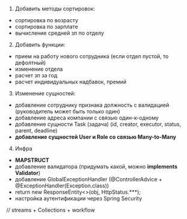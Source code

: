 1. Добавить методы сортировок:
- сортировка по возрасту
- сортировка по зарплате
- вычисление средней зп по отделу 

2. Добавить функции:
- прием на работу нового сотрудника (если отдел пустой, то дефолтный)
- изменение отдела
- расчет зп за год 
- расчет индивидуальных надбавок, премий

3. Изменение сущностей: 
- добавление сотруднику признака должность с валидацией (руководитель может быть только один)
- добавление адреса компании с связью один-к-одному
- добавление сущности Task (задача) 
(id, creator, executor, status, parent, deadline)
- **добавление сущностей User и Role со связью Many-to-Many**

4. Инфра
- **MAPSTRUCT**
- добавление валидатора (придумать какой, можно **implements Validator**)
- добавление GlobalExceptionHandler (@ControllerAdvice + @ExceptionHandler(Exception.class))
- return new ResponseEntity<>(obj, HttpStatus.***);
- настройка аутентификации через Spring Security


// streams + Collections + workflow 